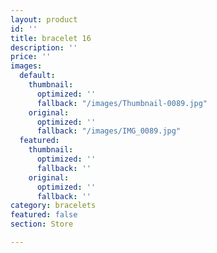 ```yaml
---
layout: product
id: ''
title: bracelet 16
description: ''
price: ''
images:
  default:
    thumbnail:
      optimized: ''
      fallback: "/images/Thumbnail-0089.jpg"
    original:
      optimized: ''
      fallback: "/images/IMG_0089.jpg"
  featured:
    thumbnail:
      optimized: ''
      fallback: ''
    original:
      optimized: ''
      fallback: ''
category: bracelets
featured: false
section: Store

---
```

